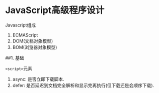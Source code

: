 # JavaScript高级程序设计

Javascript组成

1. ECMAScript
2. DOM(文档对象模型)
3. BOM(浏览器对象模型)


##1. 基础

`<script>`元素

1. async: 是否立即下载脚本.
2. defer: 是否延迟到文档完全解析和显示完再执行(但下载还是会顺序下载).


